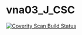 # vna03_J_CSC
<a href="https://scan.coverity.com/projects/wendyzhang1121-vna03_j_csc">
  <img alt="Coverity Scan Build Status"
       src="https://scan.coverity.com/projects/9640/badge.svg"/>
</a>
